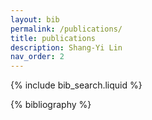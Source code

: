 ```yaml
---
layout: bib
permalink: /publications/
title: publications
description: Shang-Yi Lin
nav_order: 2
---
```


<!-- _pages/publications.md -->

<!-- Bibsearch Feature -->

{% include bib_search.liquid %}

<div class="publications">

{% bibliography %}

</div>
